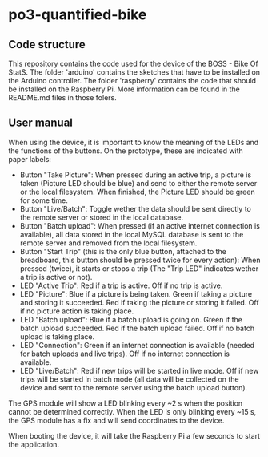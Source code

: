 po3-quantified-bike
===================
<h2>Code structure</h2>
<p>This repository contains the code used for the device of the BOSS - Bike Of StatS. The folder 'arduino' contains the sketches that have to be installed on the Arduino controller. The folder 'raspberry' contains the code that should be installed on the Raspberry Pi. More information can be found in the README.md files in those folers.</p>
<h2>User manual</h2>
<p>When using the device, it is important to know the meaning of the LEDs and the functions of the buttons.
On the prototype, these are indicated with paper labels:</p>
<ul>
<li>Button "Take Picture": When pressed during an active trip, a picture is taken (Picture LED should be blue) and send to either the remote server or the local filesystem. When finished, the Picture LED should be green for some time.
<li>Button "Live/Batch": Toggle wether the data should be sent directly to the remote server or stored in the local database.
<li>Button "Batch upload": When pressed (if an active internet connection is available), all data stored in the local MySQL database is sent to the remote server and removed from the local filesystem.
<li>Button "Start Trip" (this is the only blue button, attached to the breadboard, this button should be pressed twice for every action): When pressed (twice), it starts or stops a trip (The "Trip LED" indicates wether a trip is active or not).
<li>LED "Active Trip": Red if a trip is active. Off if no trip is active.
<li>LED "Picture": Blue if a picture is being taken. Green if taking a picture and storing it succeeded. Red if taking the picture or storing it failed. Off if no picture action is taking place.
<li>LED "Batch upload": Blue if a batch upload is going on. Green if the batch upload succeeded. Red if the batch upload failed. Off if no batch upload is taking place.
<li>LED "Connection": Green if an internet connection is available (needed for batch uploads and live trips). Off if no internet connection is available.
<li>LED "Live/Batch": Red if new trips will be started in live mode. Off if new trips will be started in batch mode (all data will be collected on the device and sent to the remote server using the batch upload button).
</ul>
<p>The GPS module will show a LED blinking every ~2 s when the position cannot be determined correctly. When the LED is only blinking every ~15 s, the GPS module has a fix and will send coordinates to the device.</p>
<p>When booting the device, it will take the Raspberry Pi a few seconds to start the application.</p>

